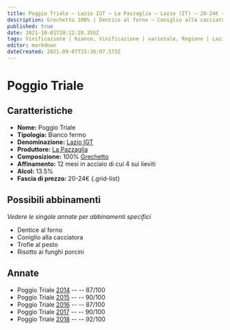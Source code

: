 ```yaml
---
title: Poggio Triale – Lazio IGT – La Pazzaglia – Lazio (IT) – 20-24€ – 4★-5★
description: Grechetto 100% | Dentice al forno – Coniglio alla cacciatora – Trofie al pesto – Risotto ai funghi porcini
published: true
date: 2021-10-01T20:12:28.355Z
tags: Vinificazione | bianco, Vinificazione | varietale, Regione | Lazio (IT), Vinificazione | fermo, Valutazioni | 5 stelle, frechetto, Dentice al forno, Coniglio alla cacciatora, Trofie al pesto, Risotto ai funghi porcini, Prezzi | 20-24€
editor: markdown
dateCreated: 2021-09-07T15:36:07.573Z
---
```


# Poggio Triale

## Caratteristiche
- **Nome:** Poggio Triale
- **Tipologia:** Bianco fermo
- **Denominazione:** [Lazio IGT](/denominazioni/Italia/Lazio/IGT/Lazio)
- **Produttore:** [La Pazzaglia](/produttori/Italia/Lazio/La-Pazzaglia) 
- **Composizione:** 100% [Grechetto](/vitigni/Italia/bacca-bianca/grechetto)
- **Affinamento:** 12 mesi in acciaio di cui 4 sui lieviti
- **Alcol:** 13.5%
- **Fascia di prezzo:** 20-24€
{.grid-list}



## Possibili abbinamenti
*Vedere le singole annate per abbinamenti specifici*

- Dentice al forno
- Coniglio alla cacciatora
- Trofie al pesto
- Risotto ai funghi porcini

## Annate
- Poggio Triale [2014](/vini/Italia/Lazio/La-Pazzaglia/Poggio-Triale/2014) -- <span class="star-3"></span> -- 87/100
- Poggio Triale [2015](/vini/Italia/Lazio/La-Pazzaglia/Poggio-Triale/2015) -- <span class="star-4"></span> -- 90/100
- Poggio Triale [2016](/vini/Italia/Lazio/La-Pazzaglia/Poggio-Triale/2016) -- <span class="star-3"></span> -- 87/100
- Poggio Triale [2017](/vini/Italia/Lazio/La-Pazzaglia/Poggio-Triale/2017) -- <span class="star-4"></span> -- 90/100
- Poggio Triale [2018](/vini/Italia/Lazio/La-Pazzaglia/Poggio-Triale/2018) -- <span class="star-5"></span> -- 92/100


